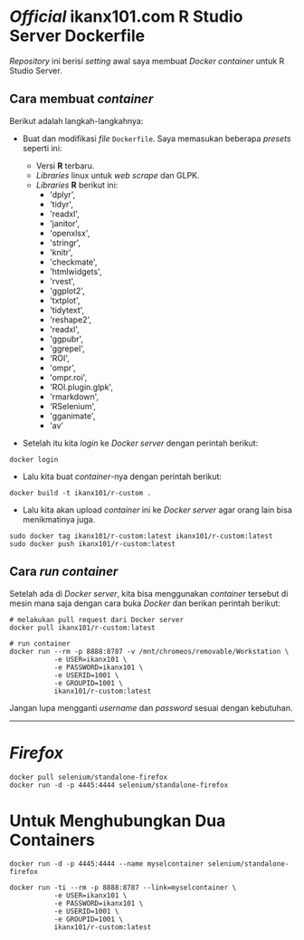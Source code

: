 # _Official_ ikanx101.com R Studio Server Dockerfile

_Repository_ ini berisi _setting_ awal saya membuat _Docker container_ untuk R Studio Server.

## Cara membuat _container_

Berikut adalah langkah-langkahnya:

- Buat dan modifikasi _file_ `Dockerfile`. Saya memasukan beberapa _presets_ seperti ini:
    - Versi __R__ terbaru.
    - _Libraries_ linux untuk _web scrape_ dan GLPK.
    - _Libraries_ __R__ berikut ini:
        - 'dplyr',
        - 'tidyr',
        - 'readxl',
        - 'janitor',
        - 'openxlsx',
        - 'stringr',
        - 'knitr',
        - 'checkmate',
        - 'htmlwidgets',
        - 'rvest',
        - 'ggplot2',
        - 'txtplot',
        - 'tidytext',
        - 'reshape2',
        - 'readxl',
        - 'ggpubr',
        - 'ggrepel',
        - 'ROI',
        - 'ompr',
        - 'ompr.roi',
        - 'ROI.plugin.glpk',
        - 'rmarkdown',
        - 'RSelenium',
        - 'gganimate',
        - 'av'

- Setelah itu kita _login_ ke _Docker server_ dengan perintah berikut:

```
docker login
```

- Lalu kita buat _container_-nya dengan perintah berikut:

```
docker build -t ikanx101/r-custom . 
```

- Lalu kita akan upload _container_ ini ke _Docker server_ agar orang lain bisa menikmatinya juga.

```
sudo docker tag ikanx101/r-custom:latest ikanx101/r-custom:latest
sudo docker push ikanx101/r-custom:latest
```

## Cara _run container_

Setelah ada di _Docker server_, kita bisa menggunakan _container_ tersebut di mesin mana saja dengan cara buka _Docker_ dan berikan perintah berikut:

```
# melakukan pull request dari Docker server
docker pull ikanx101/r-custom:latest

# run container
docker run --rm -p 8888:8787 -v /mnt/chromeos/removable/Workstation \
           -e USER=ikanx101 \
           -e PASSWORD=ikanx101 \
           -e USERID=1001 \
           -e GROUPID=1001 \
           ikanx101/r-custom:latest
```

Jangan lupa mengganti _username_ dan _password_ sesuai dengan kebutuhan.

---  

# _Firefox_

```
docker pull selenium/standalone-firefox
docker run -d -p 4445:4444 selenium/standalone-firefox
```

# Untuk Menghubungkan Dua Containers

```
docker run -d -p 4445:4444 --name myselcontainer selenium/standalone-firefox

docker run -ti --rm -p 8888:8787 --link=myselcontainer \
           -e USER=ikanx101 \
           -e PASSWORD=ikanx101 \
           -e USERID=1001 \
           -e GROUPID=1001 \
           ikanx101/r-custom:latest
```

